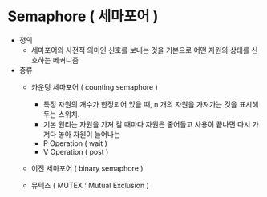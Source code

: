 # Semaphore ( 세마포어 )
* 정의
	- 세마포어의 사전적 의미인 신호를 보내는 것을 기본으로 어떤 자원의 상태를 신호하는 메커니즘
* 종류
	- 카운팅 세마포어 ( counting semaphore )
		* 특정 자원의 개수가 한정되어 있을 때, n 개의 자원을 
	가져가는 것을 표시해두는 스위치.
		* 기본 원리는 자원을 가져 갈 때마다 자원은 줄어들고 사용이 끝나면
		다시 가져다 놓아 자원이 늘어나는 
		- P Operation ( wait )
		- V Operation ( post )

	- 이진 세마포어 ( binary semaphore )

	- 뮤텍스 ( MUTEX : Mutual Exclusion )
